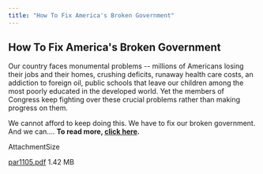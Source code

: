 ```yaml
---
title: "How To Fix America's Broken Government"
---
```


## How To Fix America's Broken Government

Our country faces monumental problems -- millions of Americans losing their jobs and their homes, crushing deficits, runaway health care costs, an addiction to foreign oil, public schools that leave our children among the most poorly educated in the developed world. Yet the members of Congress keep fighting over these crucial problems rather than making progress on them.

We cannot afford to keep doing this. We have to fix our broken government. And we can....
**To read more, [click here][1].**

AttachmentSize

[par1105.pdf][1]
1.42 MB

   [1]: /files/par1105.pdf